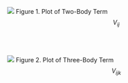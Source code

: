 ![](/wimage/MO_072486242437_000/jvievering/Two_Body_Term_Plot)
Figure 1. Plot of Two-Body Term $$ V_{ij} $$

$$ \ $$
$$ \ $$
![](/wimage/MO_072486242437_000/jvievering/Three_Body_Term_Plot)
Figure 2. Plot of Three-Body Term $$ V_{ijk} $$



